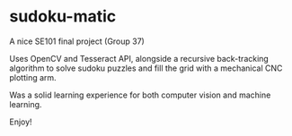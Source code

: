 # sudoku-matic
A nice SE101 final project (Group 37)

Uses OpenCV and Tesseract API, alongside a recursive back-tracking algorithm to solve sudoku puzzles and fill the grid with a mechanical CNC plotting arm. 

Was a solid learning experience for both computer vision and machine learning. 

Enjoy! 
